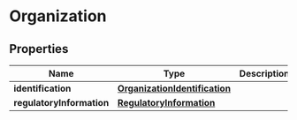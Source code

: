 

# Organization


## Properties

| Name | Type | Description | Notes |
|------------ | ------------- | ------------- | -------------|
|**identification** | [**OrganizationIdentification**](OrganizationIdentification.md) |  |  [optional] |
|**regulatoryInformation** | [**RegulatoryInformation**](RegulatoryInformation.md) |  |  [optional] |



